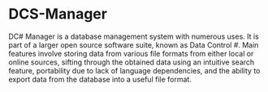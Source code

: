 # DCS-Manager
DC# Manager is a database management system with numerous uses. It is part of a larger open source software suite, known as Data Control #. Main features involve storing data from various file formats from either local or online sources, sifting through the obtained data using an intuitive search feature, portability due to lack of language dependencies, and the ability to export data from the database into a useful file format. 
